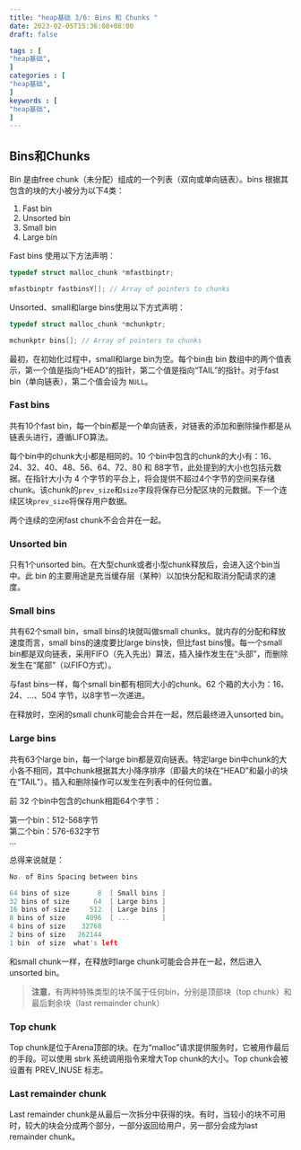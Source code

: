 ```yaml
---
title: "heap基础 3/6: Bins 和 Chunks "
date: 2023-02-05T15:36:08+08:00
draft: false

tags : [                                    
"heap基础",
]
categories : [                              
"heap基础",
]
keywords : [                                
"heap基础",
]
---
```


## Bins和Chunks

Bin 是由free chunk（未分配）组成的一个列表（双向或单向链表）。bins 根据其包含的块的大小被分为以下4类：
1. Fast bin
2. Unsorted bin
3. Small bin
4. Large bin


Fast bins 使用以下方法声明： 
 
```C
typedef struct malloc_chunk *mfastbinptr;

mfastbinptr fastbinsY[]; // Array of pointers to chunks
```
 
Unsorted、small和large bins使用以下方式声明：
```C
typedef struct malloc_chunk *mchunkptr; 

mchunkptr bins[]; // Array of pointers to chunks
```
    
最初，在初始化过程中，small和large bin为空。每个bin由 bin 数组中的两个值表示，第一个值是指向“HEAD”的指针，第二个值是指向“TAIL”的指针。对于fast bin（单向链表），第二个值会设为 `NULL`。 

### Fast bins
共有10个fast bin，每一个bin都是一个单向链表，对链表的添加和删除操作都是从链表头进行，遵循LIFO算法。

每个bin中的chunk大小都是相同的。10 个bin中包含的chunk的大小有：16、24、32、40、48、56、64、72、80 和 88字节，此处提到的大小也包括元数据。在指针大小为 4 个字节的平台上，将会提供不超过4个字节的空间来存储chunk。该chunk的`prev_size`和`size`字段将保存已分配区块的元数据。下一个连续区块`prev_size`将保存用户数据。

两个连续的空闲fast chunk不会合并在一起。

### Unsorted bin
只有1个unsorted bin。在大型chunk或者小型chunk释放后，会进入这个bin当中。此 bin 的主要用途是充当缓存层（某种）以加快分配和取消分配请求的速度。

### Small bins
共有62个small bin，small bins的块就叫做small chunks。就内存的分配和释放速度而言，small bins的速度要比large bins快，但比fast bins慢。每一个small bin都是双向链表，采用FIFO（先入先出）算法，插入操作发生在“头部”，而删除发生在“尾部”（以FIFO方式）。

与fast bins一样，每个small bin都有相同大小的chunk。62 个箱的大小为：16、24、...、504 字节，以8字节一次递进。

在释放时，空闲的small chunk可能会合并在一起，然后最终进入unsorted bin。

### Large bins
共有63个large bin，每一个large bin都是双向链表。特定large bin中chunk的大小各不相同，其中chunk根据其大小降序排序（即最大的块在“HEAD”和最小的块在“TAIL”）。插入和删除操作可以发生在列表中的任何位置。  

前 32 个bin中包含的chunk相距64个字节：  

第一个bin：512-568字节  
第二个bin：576-632字节  
...  


总得来说就是：

```C
No. of Bins Spacing between bins

64 bins of size       8  [ Small bins ]
32 bins of size      64  [ Large bins ]
16 bins of size     512  [ Large bins ]
8 bins of size     4096  [ ...        ]
4 bins of size    32768
2 bins of size   262144
1 bin  of size  what's left
```

和small chunk一样，在释放时large chunk可能会合并在一起，然后进入unsorted bin。

> **注意**，有两种特殊类型的块不属于任何bin，分别是顶部块（top chunk）和最后剩余块（last remainder chunk）

### Top chunk

Top chunk是位于Arena顶部的块。在为“malloc”请求提供服务时，它被用作最后的手段。可以使用 sbrk 系统调用指令来增大Top chunk的大小。Top chunk会被设置有 PREV_INUSE 标志。

### Last remainder chunk
Last remainder chunk是从最后一次拆分中获得的块。有时，当较小的块不可用时，较大的块会分成两个部分，一部分返回给用户，另一部分会成为last remainder chunk。